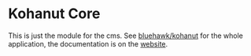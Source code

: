 # Kohanut Core

This is just the module for the cms.  See [bluehawk/kohanut](http://github.com/bluehawk/kohanut) for the whole application, the documentation is on the [website](http://kohanut.com).